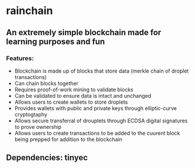 # rainchain
## An extremely simple blockchain made for learning purposes and fun

### Features:
* Blockchain is made up of blocks that store data (merkle chain of droplet transactions)
* Can chain blocks together
* Requires proof-of-work mining to validate blocks
* Can be validated to ensure data is intact and unchanged
* Allows users to create wallets to store droplets
* Provides wallets with public and private keys through elliptic-curve cryptogtaphy
* Allows secure transferral of drouplets through ECDSA digital signatures to prove ownership
* Allows users to create transactions to be added to the cuurent block being prepped for addition to the blockchain

## Dependencies: tinyec
